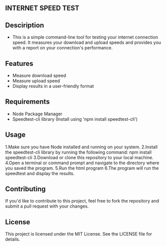 ## INTERNET SPEED TEST

## Desciription
 - This is a simple command-line tool for testing your internet connection speed. It measures your download and upload speeds and provides you with a report on your connection's performance.

 ## Features
 - Measure download speed
- Measure upload speed
- Display results in a user-friendly format

## Requirements
- Node Package Manager 
- Speedtest-cli library (Install using 'npm install speedtest-cli')

## Usage 
1.Make sure you have Node installed and running on your system.
2.Install the speedtest-cli library by running the following command: 
            npm install speedtest-cli
3.Download or clone this repository to your local machine.
4.Open a terminal or command prompt and navigate to the directory where you saved the program.
5.Run the html program 
6.The program will run the speedtest and display the results.

## Contributing
If you'd like to contribute to this project, feel free to fork the repository and submit a pull request with your changes.

## License
This project is licensed under the MIT License. See the LICENSE file for details.